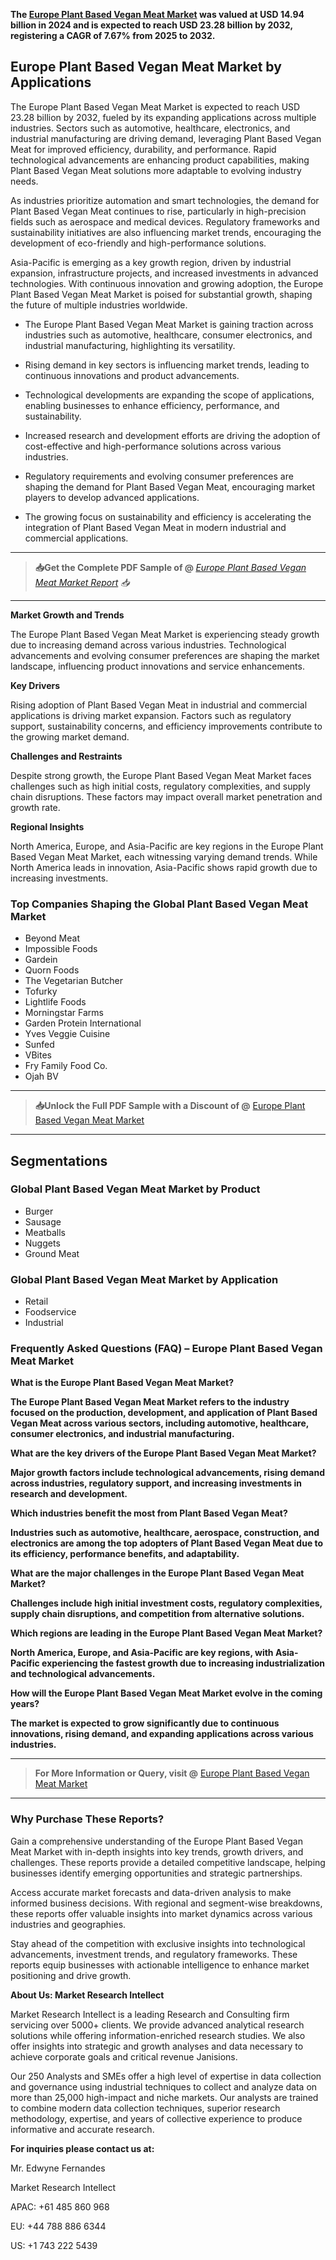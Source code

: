 <p><strong>The <a href="https://www.marketresearchintellect.com/download-sample/?rid=280242&amp;utm_source=Pulse-April-Europe&amp;utm_medium=852">Europe Plant Based Vegan Meat Market</a> was valued at USD 14.94 billion in 2024 and is expected to reach USD 23.28 billion by 2032, registering a CAGR of 7.67% from 2025 to 2032.</strong></p><h2>Europe Plant Based Vegan Meat Market by Applications&nbsp;</h2><p><p>The Europe Plant Based Vegan Meat Market is expected to reach USD 23.28 billion by 2032, fueled by its expanding applications across multiple industries. Sectors such as automotive, healthcare, electronics, and industrial manufacturing are driving demand, leveraging Plant Based Vegan Meat for improved efficiency, durability, and performance. Rapid technological advancements are enhancing product capabilities, making Plant Based Vegan Meat solutions more adaptable to evolving industry needs.</p><p>As industries prioritize automation and smart technologies, the demand for Plant Based Vegan Meat continues to rise, particularly in high-precision fields such as aerospace and medical devices. Regulatory frameworks and sustainability initiatives are also influencing market trends, encouraging the development of eco-friendly and high-performance solutions.</p><p>Asia-Pacific is emerging as a key growth region, driven by industrial expansion, infrastructure projects, and increased investments in advanced technologies. With continuous innovation and growing adoption, the Europe Plant Based Vegan Meat Market is poised for substantial growth, shaping the future of multiple industries worldwide.</p></p><ul><li><p>The Europe Plant Based Vegan Meat Market is gaining traction across industries such as automotive, healthcare, consumer electronics, and industrial manufacturing, highlighting its versatility.</p></li><li><p>Rising demand in key sectors is influencing market trends, leading to continuous innovations and product advancements.</p></li><li><p>Technological developments are expanding the scope of applications, enabling businesses to enhance efficiency, performance, and sustainability.</p></li><li><p>Increased research and development efforts are driving the adoption of cost-effective and high-performance solutions across various industries.</p></li><li><p>Regulatory requirements and evolving consumer preferences are shaping the demand for Plant Based Vegan Meat, encouraging market players to develop advanced applications.</p></li><li><p>The growing focus on sustainability and efficiency is accelerating the integration of Plant Based Vegan Meat in modern industrial and commercial applications.</p></li></ul><hr /><blockquote><p><strong><span class="font-[700]">📥Get the Complete PDF Sample of @ </span></strong><em><span class="font-[700]"><a href="https://www.marketresearchintellect.com/download-sample/?rid=280242&amp;utm_source=Pulse-April-Europe&amp;utm_medium=852" target="_blank" data-tracking-control-name="article-ssr-frontend-pulse_little-text-block" data-tracking-will-navigate="" data-test-link="">Europe Plant Based Vegan Meat Market Report</a>&nbsp;📥</span></em></p></blockquote><hr /><p class="" data-start="77" data-end="360"><strong data-start="77" data-end="105">Market Growth and Trends</strong></p><p class="" data-start="77" data-end="360">The Europe Plant Based Vegan Meat Market is experiencing steady growth due to increasing demand across various industries. Technological advancements and evolving consumer preferences are shaping the market landscape, influencing product innovations and service enhancements.</p><p class="" data-start="362" data-end="606"><strong data-start="362" data-end="377">Key Drivers</strong></p><p class="" data-start="362" data-end="606">Rising adoption of Plant Based Vegan Meat in industrial and commercial applications is driving market expansion. Factors such as regulatory support, sustainability concerns, and efficiency improvements contribute to the growing market demand.</p><p class="" data-start="608" data-end="849"><strong data-start="608" data-end="637">Challenges and Restraints</strong></p><p class="" data-start="608" data-end="849">Despite strong growth, the Europe Plant Based Vegan Meat Market faces challenges such as high initial costs, regulatory complexities, and supply chain disruptions. These factors may impact overall market penetration and growth rate.</p><p class="" data-start="851" data-end="1095"><strong data-start="851" data-end="872">Regional Insights</strong></p><p class="" data-start="851" data-end="1095">North America, Europe, and Asia-Pacific are key regions in the Europe Plant Based Vegan Meat Market, each witnessing varying demand trends. While North America leads in innovation, Asia-Pacific shows rapid growth due to increasing investments.</p><p><h3>Top Companies Shaping the Global Plant Based Vegan Meat Market </h3><ul><li>Beyond Meat</li><li>Impossible Foods</li><li>Gardein</li><li>Quorn Foods</li><li>The Vegetarian Butcher</li><li>Tofurky</li><li>Lightlife Foods</li><li>Morningstar Farms</li><li>Garden Protein International</li><li>Yves Veggie Cuisine</li><li>Sunfed</li><li>VBites</li><li>Fry Family Food Co.</li><li>Ojah BV</li></ul></p><hr /><blockquote><p><strong>📥Unlock the Full PDF Sample with a Discount of @</strong> <a href="https://www.marketresearchintellect.com/ask-for-discount/?rid=280242&amp;utm_source=Pulse-April-Europe&amp;utm_medium=852">Europe Plant Based Vegan Meat Market</a></p></blockquote><hr /><p><h2>Segmentations</h2><h3>Global Plant Based Vegan Meat Market by Product</h3><ul><li>Burger</li><li>Sausage</li><li>Meatballs</li><li>Nuggets</li><li>Ground Meat</li></ul><h3>Global Plant Based Vegan Meat Market by Application</h3><ul><li>Retail</li><li>Foodservice</li><li>Industrial</li></ul></p><h3><strong>Frequently Asked Questions (FAQ) &ndash; Europe Plant Based Vegan Meat Market</strong></h3><p><strong>What is the Europe Plant Based Vegan Meat Market?</strong></p><p><strong>The Europe Plant Based Vegan Meat Market refers to the industry focused on the production, development, and application of Plant Based Vegan Meat across various sectors, including automotive, healthcare, consumer electronics, and industrial manufacturing.</strong></p><p><strong>What are the key drivers of the Europe Plant Based Vegan Meat Market?</strong></p><p><strong>Major growth factors include technological advancements, rising demand across industries, regulatory support, and increasing investments in research and development.</strong></p><p><strong>Which industries benefit the most from Plant Based Vegan Meat?</strong></p><p><strong>Industries such as automotive, healthcare, aerospace, construction, and electronics are among the top adopters of Plant Based Vegan Meat due to its efficiency, performance benefits, and adaptability.</strong></p><p><strong>What are the major challenges in the Europe Plant Based Vegan Meat Market?</strong></p><p><strong>Challenges include high initial investment costs, regulatory complexities, supply chain disruptions, and competition from alternative solutions.</strong></p><p><strong>Which regions are leading in the Europe Plant Based Vegan Meat Market?</strong></p><p><strong>North America, Europe, and Asia-Pacific are key regions, with Asia-Pacific experiencing the fastest growth due to increasing industrialization and technological advancements.</strong></p><p><strong>How will the Europe Plant Based Vegan Meat Market evolve in the coming years?</strong></p><p><strong>The market is expected to grow significantly due to continuous innovations, rising demand, and expanding applications across various industries.</strong></p><hr /><blockquote><p><span class="font-[700]"><strong>For More Information or Query, visit&nbsp;@</strong>&nbsp;</span><span class="font-[700]"><a href="https://www.marketresearchintellect.com/product/global-plant-based-vegan-meat-market-size-and-forecast/?utm_source=Linkedin&utm_medium=852" target="_blank" data-tracking-control-name="article-ssr-frontend-pulse_little-text-block" data-tracking-will-navigate="" data-test-link="">Europe Plant Based Vegan Meat Market</a></span></p></blockquote><hr /><h3><strong data-start="0" data-end="31">Why Purchase These Reports?</strong></h3><p class="" data-start="35" data-end="297">Gain a comprehensive understanding of the Europe Plant Based Vegan Meat Market with in-depth insights into key trends, growth drivers, and challenges. These reports provide a detailed competitive landscape, helping businesses identify emerging opportunities and strategic partnerships.</p><p class="" data-start="299" data-end="540">Access accurate market forecasts and data-driven analysis to make informed business decisions. With regional and segment-wise breakdowns, these reports offer valuable insights into market dynamics across various industries and geographies.</p><p class="" data-start="542" data-end="784">Stay ahead of the competition with exclusive insights into technological advancements, investment trends, and regulatory frameworks. These reports equip businesses with actionable intelligence to enhance market positioning and drive growth.</p><p><strong><span class="font-[700]">About Us: Market Research Intellect</span></strong></p><p><span class="">Market Research Intellect is a leading Research and Consulting firm servicing over 5000+ clients. We provide advanced analytical research solutions while offering information-enriched research studies.&nbsp;</span>We also offer insights into strategic and growth analyses and data necessary to achieve corporate goals and critical revenue Janisions.</p><p><span class="">Our 250 Analysts and SMEs offer a high level of expertise in data collection and governance using industrial techniques to collect and analyze data on more than 25,000 high-impact and niche markets. Our analysts are trained to combine modern data collection techniques, superior research methodology, expertise, and years of collective experience to produce informative and accurate research.</span></p><p><strong>For inquiries please contact us at:</strong></p><p>Mr. Edwyne Fernandes</p><p>Market Research Intellect</p><p>APAC: +61 485 860 968</p><p>EU: +44 788 886 6344</p><p>US: +1 743 222 5439</p>